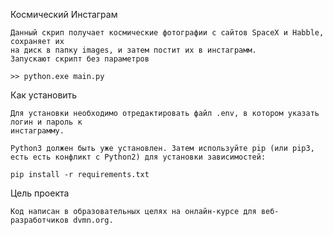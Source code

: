 Космический Инстаграм

    Данный скрип получает космические фотографии с сайтов SpaceX и Habble, сохраняет их
    на диск в папку images, и затем постит их в инстаграмм.
    Запускают скрипт без параметров

    >> python.exe main.py

Как установить

    Для установки необходимо отредактировать файл .env, в котором указать логин и пароль к 
    инстаграмму.

    Python3 должен быть уже установлен. Затем используйте pip (или pip3, есть есть конфликт с Python2) для установки зависимостей:

    pip install -r requirements.txt

Цель проекта

    Код написан в образовательных целях на онлайн-курсе для веб-разработчиков dvmn.org.